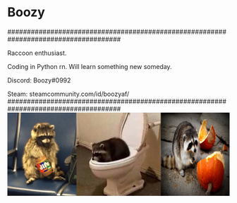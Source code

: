 # Boozy
#####################################################################################

Raccoon enthusiast.

Coding in Python rn. Will learn something new someday.

Discord: Boozy#0992

Steam: steamcommunity.com/id/boozyaf/
#####################################################################################
![](showcase.jpg)
